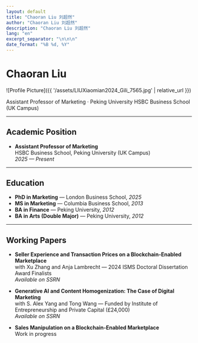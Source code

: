 ```yaml
---
layout: default
title: "Chaoran Liu 刘超然"
author: "Chaoran Liu 刘超然"
description: "Chaoran Liu 刘超然"
lang: "en"
excerpt_separator: "\n\n\n"
date_format: "%B %d, %Y"
---
```



# Chaoran Liu

![Profile Picture]({{ '/assets/LIUXiaomian2024_Gili_7565.jpg' | relative_url }})

Assistant Professor of Marketing · Peking University HSBC Business School (UK Campus)

---

## Academic Position

- **Assistant Professor of Marketing**  
  HSBC Business School, Peking University (UK Campus)  
  *2025 — Present*

---

## Education

- **PhD in Marketing** — London Business School, *2025*  
- **MS in Marketing** — Columbia Business School, *2013*  
- **BA in Finance** — Peking University, *2012*  
- **BA in Arts (Double Major)** — Peking University, *2012*

---

## Working Papers

- **Seller Experience and Transaction Prices on a Blockchain-Enabled Marketplace**  
  with Xu Zhang and Anja Lambrecht — 2024 ISMS Doctoral Dissertation Award Finalists  
  *Available on SSRN*

- **Generative AI and Content Homogenization: The Case of Digital Marketing**  
  with S. Alex Yang and Tong Wang — Funded by Institute of Entrepreneurship and Private Capital (£24,000)  
  *Available on SSRN*

- **Sales Manipulation on a Blockchain-Enabled Marketplace**  
  Work in progress
